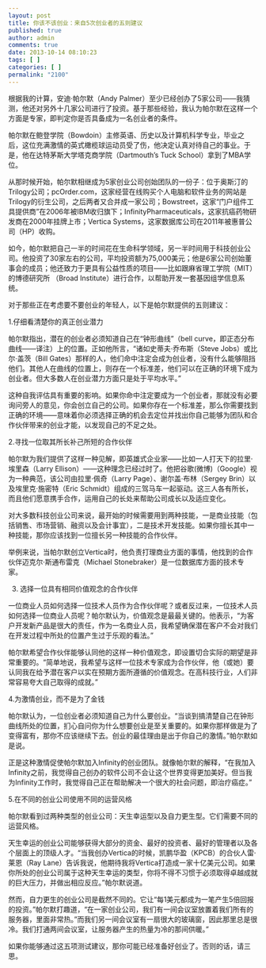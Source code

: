 ```yaml
---
layout: post
title: 你该不该创业：来自5次创业者的五则建议
published: true
author: admin
comments: true
date: 2013-10-14 08:10:23
tags: [ ]
categories: [ ]
permalink: "2100"
---
```

根据我的计算，安迪·帕尔默（Andy Palmer）至少已经创办了5家公司——我猜测，他还对另外十几家公司进行了投资。基于那些经验，我认为帕尔默在这样一个方面是专家，即判定你是否具备成为一名创业者的条件。

帕尔默在鲍登学院（Bowdoin）主修英语、历史以及计算机科学专业，毕业之后，这位充满激情的英式橄榄球运动员受了伤，他决定认真对待自己的事业。于是，他在达特茅斯大学塔克商学院（Dartmouth’s Tuck School）拿到了MBA学位。

从那时候开始，帕尔默相继成为5家创业公司创始团队的一份子：位于奥斯汀的Trilogy公司；pcOrder.com，这家经营在线购买个人电脑和软件业务的网站是Trilogy的衍生公司，之后两者又合并成一家公司；Bowstreet，这家“门户组件工具提供商”在2006年被IBM收归旗下；InfinityPharmaceuticals，这家抗癌药物研发商在2000年挂牌上市；Vertica Systems，这家数据库公司在2011年被惠普公司（HP）收购。

如今，帕尔默把自己一半的时间花在生命科学领域，另一半时间用于科技创业公司。他投资了30家左右的公司，平均投资额为75,000美元；他是6家公司创始董事会的成员；他还致力于更具有公益性质的项目——比如跟麻省理工学院（MIT）的博德研究所 （Broad Institute）进行合作，以帮助开发一套基因组学信息系统。

对于那些正在考虑要不要创业的年轻人，以下是帕尔默提供的五则建议：

1.仔细看清楚你的真正创业潜力

帕尔默指出，潜在的创业者必须知道自己在“钟形曲线”（bell curve，即正态分布曲线——译注）上的位置。正如他所言，“诸如史蒂夫·乔布斯（Steve Jobs）或比尔·盖茨（Bill Gates）那样的人，他们命中注定会成为创业者，没有什么能够阻挡他们。其他人在曲线的位置上，则存在一个标准差，他们可以在正确的环境下成为创业者。但大多数人在创业潜力方面只是处于平均水平。”

这种自我评估具有重要的影响。如果你命中注定要成为一个创业者，那就没有必要询问旁人的意见，你会创立自己的公司。如果你存在一个标准差，那么你需要找到正确的环境——意味着你必须选择正确的机会去定位并找出你自己能够为团队和合作伙伴带来的创业才能，以发现自己的不足之处。

2.寻找一位取其所长补己所短的合作伙伴

帕尔默为我们提供了这样一种见解，即英雄式企业家——比如一人打天下的拉里·埃里森（Larry Ellison）——这种理念已经过时了。他把谷歌(微博)（Google）视为一种典范，该公司由拉里·佩奇（Larry Page）、谢尔盖·布林（Sergey Brin）以及埃里克·施密特（Eric Schmidt）组成的三驾马车一起驱动。这三人各有所长，而且他们愿意携手合作，运用自己的长处来帮助公司成长以及适应变化。

对大多数科技创业公司来说，最开始的时候需要用到两种技能，一是商业技能（包括销售、市场营销、融资以及会计事宜），二是技术开发技能。如果你擅长其中一种技能，那你应该找到一位擅长另一种技能的合作伙伴。

举例来说，当帕尔默创立Vertica时，他负责打理商业方面的事情，他找到的合作伙伴迈克尔·斯通布雷克（Michael Stonebraker）是一位数据库方面的技术专家。

3. 选择一位具有相同价值观念的合作伙伴

一位商业人员如何选择一位技术人员作为合作伙伴呢？或者反过来，一位技术人员如何选择一位商业人员呢？帕尔默认为，价值观念是最最关键的。他表示，“为客户开发新产品是很大的责任，作为一名商业人员，我希望确保潜在客户不会对我们在开发过程中所处的位置产生过于乐观的看法。”

帕尔默希望合作伙伴能够认同他的这样一种价值观念，即设置切合实际的期望是非常重要的。“简单地说，我希望与这样一位技术专家成为合作伙伴，他（或她）要认同我在给予潜在客户以实在预期方面所遵循的价值观念。在高科技行业，人们非常容易夸大自己取得的成就。”

4.为激情创业，而不是为了金钱

帕尔默认为，一位创业者必须知道自己为什么要创业。“当谈到搞清楚自己在钟形曲线所处的位置，扪心自问你为什么想要创业是至关重要的。如果你那样做是为了变得富有，那你不应该继续下去。创业的最佳理由是出于你自己的激情。”帕尔默如是说。

正是这种激情促使帕尔默加入Infinity的创业团队。就像帕尔默的解释，“在我加入Infinity之前，我觉得自己创办的软件公司不会让这个世界变得更加美好。但当我为Infinity工作时，我觉得自己正在帮助解决一个很大的社会问题，即治疗癌症。”

5.在不同的创业公司使用不同的运营风格

帕尔默看到过两种类型的创业公司：天生幸运型以及自力更生型。它们需要不同的运营风格。

天生幸运的创业公司能够获得大部分的资金、最好的投资者、最好的管理者以及各个层面上的顶级人才。“当我创办Vertica的时候，凯鹏华盈（KPCB）的合伙人雷·莱恩（Ray Lane）告诉我说，他期待我将Vertica打造成一家十亿美元公司。如果你所处的创业公司属于这种天生幸运的类型，你将不得不习惯于必须取得卓越成就的巨大压力，并做出相应反应。”帕尔默说道。

然而，自力更生的创业公司是截然不同的。它让“每1美元都成为一笔产生5倍回报的投资。”帕尔默打趣道，“在一家创业公司，我们有一间会议室放置着我们所有的服务器，里面非常热。”而我们另一间会议室有一扇很大的玻璃窗，因此那里总是很冷。我们打通两间会议室，让服务器产生的热量为冷的那间供暖。”

如果你能够通过这五项测试建议，那你可能已经准备好创业了。否则的话，请三思。